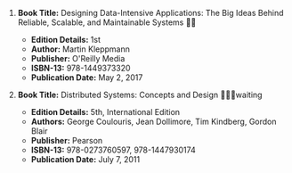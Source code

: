 1. **Book Title:** Designing Data-Intensive Applications: The Big Ideas Behind Reliable, Scalable, and Maintainable Systems 📒🔐
   - **Edition Details:** 1st
   - **Author:** Martin Kleppmann
   - **Publisher:** O'Reilly Media
   - **ISBN-13:** 978-1449373320
   - **Publication Date:** May 2, 2017

2. **Book Title:** Distributed Systems: Concepts and Design 📒🔐🚫waiting
   - **Edition Details:** 5th, International Edition
   - **Authors:** George Coulouris, Jean Dollimore, Tim Kindberg, Gordon Blair
   - **Publisher:** Pearson
   - **ISBN-13:** 978-0273760597, 978-1447930174
   - **Publication Date:** July 7, 2011
